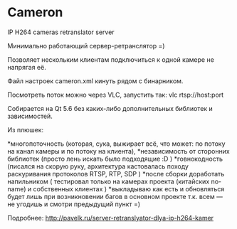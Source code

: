 # Cameron
IP H264 cameras retranslator server

Минимально работающий сервер-ретранслятор =)

Позволяет нескольким клиентам подключиться к одной камере не напрягая её. 

Файл настроек cameron.xml кинуть рядом с бинарником.

Посмотреть поток можно через VLC, запустить так: vlc rtsp://host:port 


Собирается на Qt 5.6 без каких-либо дополнительных библиотек и зависимостей. 

Из плюшек:

*многопоточность (которая, сука, выжирает всё, что может: по потоку на канал камеры и по потоку на клиента),
*независимость от сторонних библиотек (просто лень искать было подходящие :D )
*говнокодность (писался на скорую руку, архитектура кастовалась походу раскуривания протоколов RTSP, RTP, SDP )
*после сборки доработать напильником ( тестировал только на камерах проекта (китайских no-name) и собственных клиентах )
*выкладываю  как есть  и обновляться будет лишь при возникновении багов в основном проекте т.к. всем — не угодишь и смотри предыдущий пункт =)


Подробнее: http://pavelk.ru/server-retranslyator-dlya-ip-h264-kamer